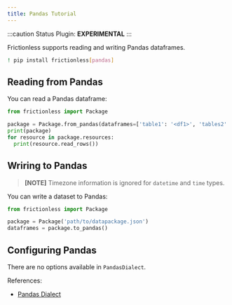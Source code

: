 ```yaml
---
title: Pandas Tutorial
---
```


:::caution Status
Plugin: **EXPERIMENTAL**
:::

Frictionless supports reading and writing Pandas dataframes.

```bash
! pip install frictionless[pandas]
```


## Reading from Pandas

You can read a Pandas dataframe:

```python
from frictionless import Package

package = Package.from_pandas(dataframes=['table1': '<df1>', 'tables2': '<df2>'])
print(package)
for resource in package.resources:
  print(resource.read_rows())
```


## Wriring to Pandas

> **[NOTE]** Timezone information is ignored for `datetime` and `time` types.

You can write a dataset to Pandas:

```python
from frictionless import Package

package = Package('path/to/datapackage.json')
dataframes = package.to_pandas()
```


## Configuring Pandas

There are no options available in `PandasDialect`.

References:
- [Pandas Dialect](https://frictionlessdata.io/tooling/python/dialects-reference/#pandas)
